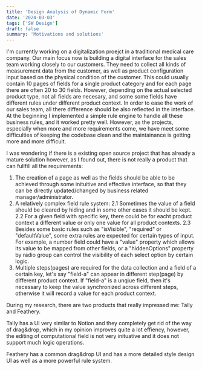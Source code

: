 ```yaml
---
title: 'Design Analysis of Dynamic Form'
date: '2024-03-03'
tags: ['SW Design']
draft: false
summary: 'Motivations and solutions'
---
```

I'm currently working on a digitalization proejct in a traditional medical care company. Our main focus now is building a digital
interface for the sales team working closely to our customers. They need to collect all kinds of measurement data from the customer, as
well as product configuration input based on the physical condition of the customer. 
This could usually contain 10 pages of fields for a single product category and for each page there are often 20 to 30 fields.
However, depending on the actual selected product type, not all fields are necesary, and some some fields have different rules
under different product context. In order to ease the work of our sales team, all there difference should be also reflected in
the interface. At the beginning I implemented a simple rule engine to handle all these business rules, and it worked pretty well.
However, as the projects, especially when more and more requirements come, we have meet some difficulties of keeping the codebase
clean and the maintainance is getting more and more difficult.

I was wondering if there is a existing open source project that has already a mature solution however, as I found out,
there is not really a product that can fullfill all the requirements:
1. The creation of a page as well as the fields should be able to be achieved through some inituitive and effective interface, so
   that they can be directly updated/changed by business related manager/administrator.
2. A relatively complex field rule system:
  2.1 Sometimes the value of a field should be cleared by hiding and in some other cases it should be kept. 
  2.2 For a given field with specific key, there could be for eacht product context a different value or only one value for all
      product contexts.
  2.3 Besides some basic rules such as "isVisible", "required" or "defaultValue", some extra rules are expected for certain types
      of input. For example, a number field could have a "value" property which allows its value to be mapped from other fields,
      or a "hiddenOptions" property by radio group can control the visibility of each select option by certain logic.
3. Multiple steps(pages) are required for the data collection and a field of a certain key, let's say "field-a" can appear in
   different step(page) by different product context. If "field-a" is a unqiue field, then it's necessary to keep the value
   synchronized across different steps, otherwise it will record a value for each product context.

During my research, there are two products that really impressed me: Tally and Feathery.

Tally has a UI very similar to Notion and they completely get rid of the way of drag&drop, which in my opinion improves quite
a lot effiency, however, the editing of computational field is not very inituative and it does not support much logic operations.

Feathery has a common drag&drop UI and has a more detailed style design UI as well as a more powerful rule system.
